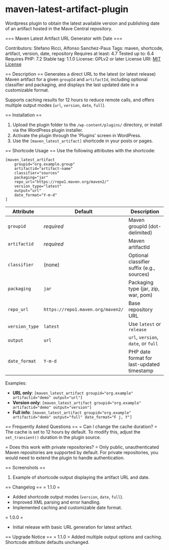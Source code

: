 # maven-latest-artifact-plugin
Wordpress plugin to obtain the latest available version and publishing date of an artifact hosted in the Mave Central repository.


\=== Maven Latest Artifact URL Generator with Date ===

Contributors: Stefano Ricci, Alfonso Sanchez-Paus
Tags: maven, shortcode, artifact, version, date, repository
Requires at least: 4.7
Tested up to: 6.4
Requires PHP: 7.2
Stable tag: 1.1.0
License: GPLv2 or later
License URI: [MIT License](https://github.com/openforis/maven-latest-artifact-plugin/blob/master/LICENSE)

\== Description ==
Generates a direct URL to the latest (or latest release) Maven artifact for a given `groupId` and `artifactId`, including optional classifier and packaging, and displays the last updated date in a customizable format.

Supports caching results for 12 hours to reduce remote calls, and offers multiple output modes (`url`, `version`, `date`, `full`).

\== Installation ==

1. Upload the plugin folder to the `/wp-content/plugins/` directory, or install via the WordPress plugin installer.
2. Activate the plugin through the 'Plugins' screen in WordPress.
3. Use the `[maven_latest_artifact]` shortcode in your posts or pages.

\== Shortcode Usage ==
Use the following attributes with the shortcode:

```
[maven_latest_artifact
    groupid="org.example.group"
    artifactid="artifact-name"
    classifier="sources"
    packaging="jar"
    repo_url="https://repo1.maven.org/maven2/"
    version_type="latest"
    output="url"
    date_format="Y-m-d"
]
```

| Attribute      | Default                           | Description                                |
| -------------- | --------------------------------- | ------------------------------------------ |
| `groupid`      | *required*                        | Maven groupId (dot-delimited)              |
| `artifactid`   | *required*                        | Maven artifactId                           |
| `classifier`   | (none)                            | Optional classifier suffix (e.g., sources) |
| `packaging`    | `jar`                             | Packaging type (jar, zip, war, pom)        |
| `repo_url`     | `https://repo1.maven.org/maven2/` | Base repository URL                        |
| `version_type` | `latest`                          | Use `latest` or `release`                  |
| `output`       | `url`                             | `url`, `version`, `date`, or `full`        |
| `date_format`  | `Y-m-d`                           | PHP date format for last-updated timestamp |

Examples:

* **URL only**: `[maven_latest_artifact groupid="org.example" artifactid="demo" output="url"]`
* **Version only**: `[maven_latest_artifact groupid="org.example" artifactid="demo" output="version"]`
* **Full info**: `[maven_latest_artifact groupid="org.example" artifactid="demo" output="full" date_format="F j, Y"]`

\== Frequently Asked Questions ==
\= Can I change the cache duration? =
The cache is set to 12 hours by default. To modify this, adjust the `set_transient()` duration in the plugin source.

\= Does this work with private repositories? =
Only public, unauthenticated Maven repositories are supported by default. For private repositories, you would need to extend the plugin to handle authentication.

\== Screenshots ==

1. Example of shortcode output displaying the artifact URL and date.

\== Changelog ==
\= 1.1.0 =

* Added shortcode output modes (`version`, `date`, `full`).
* Improved XML parsing and error handling.
* Implemented caching and customizable date format.

\= 1.0.0 =

* Initial release with basic URL generation for latest artifact.

\== Upgrade Notice ==
\= 1.1.0 =
Added multiple output options and caching. Shortcode attribute defaults unchanged.

